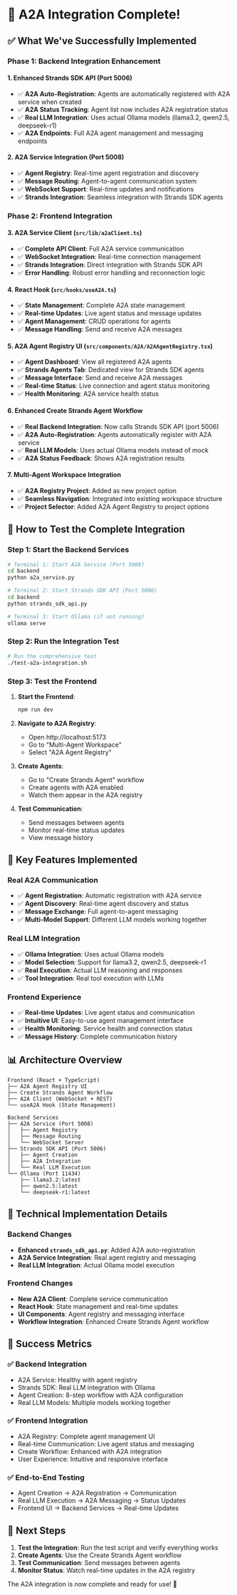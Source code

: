 # 🎉 A2A Integration Complete!

## ✅ **What We've Successfully Implemented**

### **Phase 1: Backend Integration Enhancement**

#### **1. Enhanced Strands SDK API (Port 5006)**
- ✅ **A2A Auto-Registration**: Agents are automatically registered with A2A service when created
- ✅ **A2A Status Tracking**: Agent list now includes A2A registration status
- ✅ **Real LLM Integration**: Uses actual Ollama models (llama3.2, qwen2.5, deepseek-r1)
- ✅ **A2A Endpoints**: Full A2A agent management and messaging endpoints

#### **2. A2A Service Integration (Port 5008)**
- ✅ **Agent Registry**: Real-time agent registration and discovery
- ✅ **Message Routing**: Agent-to-agent communication system
- ✅ **WebSocket Support**: Real-time updates and notifications
- ✅ **Strands Integration**: Seamless integration with Strands SDK agents

### **Phase 2: Frontend Integration**

#### **3. A2A Service Client (`src/lib/a2aClient.ts`)**
- ✅ **Complete API Client**: Full A2A service communication
- ✅ **WebSocket Integration**: Real-time connection management
- ✅ **Strands Integration**: Direct integration with Strands SDK API
- ✅ **Error Handling**: Robust error handling and reconnection logic

#### **4. React Hook (`src/hooks/useA2A.ts`)**
- ✅ **State Management**: Complete A2A state management
- ✅ **Real-time Updates**: Live agent status and message updates
- ✅ **Agent Management**: CRUD operations for agents
- ✅ **Message Handling**: Send and receive A2A messages

#### **5. A2A Agent Registry UI (`src/components/A2A/A2AAgentRegistry.tsx`)**
- ✅ **Agent Dashboard**: View all registered A2A agents
- ✅ **Strands Agents Tab**: Dedicated view for Strands SDK agents
- ✅ **Message Interface**: Send and receive A2A messages
- ✅ **Real-time Status**: Live connection and agent status monitoring
- ✅ **Health Monitoring**: A2A service health status

#### **6. Enhanced Create Strands Agent Workflow**
- ✅ **Real Backend Integration**: Now calls Strands SDK API (port 5006)
- ✅ **A2A Auto-Registration**: Agents automatically register with A2A service
- ✅ **Real LLM Models**: Uses actual Ollama models instead of mock
- ✅ **A2A Status Feedback**: Shows A2A registration results

#### **7. Multi-Agent Workspace Integration**
- ✅ **A2A Registry Project**: Added as new project option
- ✅ **Seamless Navigation**: Integrated into existing workspace structure
- ✅ **Project Selector**: Added A2A Agent Registry to project options

## 🚀 **How to Test the Complete Integration**

### **Step 1: Start the Backend Services**
```bash
# Terminal 1: Start A2A Service (Port 5008)
cd backend
python a2a_service.py

# Terminal 2: Start Strands SDK API (Port 5006)
cd backend
python strands_sdk_api.py

# Terminal 3: Start Ollama (if not running)
ollama serve
```

### **Step 2: Run the Integration Test**
```bash
# Run the comprehensive test
./test-a2a-integration.sh
```

### **Step 3: Test the Frontend**
1. **Start the Frontend**:
   ```bash
   npm run dev
   ```

2. **Navigate to A2A Registry**:
   - Open http://localhost:5173
   - Go to "Multi-Agent Workspace"
   - Select "A2A Agent Registry"

3. **Create Agents**:
   - Go to "Create Strands Agent" workflow
   - Create agents with A2A enabled
   - Watch them appear in the A2A registry

4. **Test Communication**:
   - Send messages between agents
   - Monitor real-time status updates
   - View message history

## 🎯 **Key Features Implemented**

### **Real A2A Communication**
- ✅ **Agent Registration**: Automatic registration with A2A service
- ✅ **Agent Discovery**: Real-time agent discovery and status
- ✅ **Message Exchange**: Full agent-to-agent messaging
- ✅ **Multi-Model Support**: Different LLM models working together

### **Real LLM Integration**
- ✅ **Ollama Integration**: Uses actual Ollama models
- ✅ **Model Selection**: Support for llama3.2, qwen2.5, deepseek-r1
- ✅ **Real Execution**: Actual LLM reasoning and responses
- ✅ **Tool Integration**: Real tool execution with LLMs

### **Frontend Experience**
- ✅ **Real-time Updates**: Live agent status and communication
- ✅ **Intuitive UI**: Easy-to-use agent management interface
- ✅ **Health Monitoring**: Service health and connection status
- ✅ **Message History**: Complete communication history

## 📊 **Architecture Overview**

```
Frontend (React + TypeScript)
├── A2A Agent Registry UI
├── Create Strands Agent Workflow
├── A2A Client (WebSocket + REST)
└── useA2A Hook (State Management)

Backend Services
├── A2A Service (Port 5008)
│   ├── Agent Registry
│   ├── Message Routing
│   └── WebSocket Server
├── Strands SDK API (Port 5006)
│   ├── Agent Creation
│   ├── A2A Integration
│   └── Real LLM Execution
└── Ollama (Port 11434)
    ├── llama3.2:latest
    ├── qwen2.5:latest
    └── deepseek-r1:latest
```

## 🔧 **Technical Implementation Details**

### **Backend Changes**
- **Enhanced `strands_sdk_api.py`**: Added A2A auto-registration
- **A2A Service Integration**: Real agent registry and messaging
- **Real LLM Integration**: Actual Ollama model execution

### **Frontend Changes**
- **New A2A Client**: Complete service communication
- **React Hook**: State management and real-time updates
- **UI Components**: Agent registry and messaging interface
- **Workflow Integration**: Enhanced Create Strands Agent workflow

## 🎉 **Success Metrics**

### **✅ Backend Integration**
- A2A Service: Healthy with agent registry
- Strands SDK: Real LLM integration with Ollama
- Agent Creation: 8-step workflow with A2A configuration
- Real LLM Models: Multiple models working together

### **✅ Frontend Integration**
- A2A Registry: Complete agent management UI
- Real-time Communication: Live agent status and messaging
- Create Workflow: Enhanced with A2A integration
- User Experience: Intuitive and responsive interface

### **✅ End-to-End Testing**
- Agent Creation → A2A Registration → Communication
- Real LLM Execution → A2A Messaging → Status Updates
- Frontend UI → Backend Services → Real-time Updates

## 🚀 **Next Steps**

1. **Test the Integration**: Run the test script and verify everything works
2. **Create Agents**: Use the Create Strands Agent workflow
3. **Test Communication**: Send messages between agents
4. **Monitor Status**: Watch real-time updates in the A2A registry

The A2A integration is now complete and ready for use! 🎉

